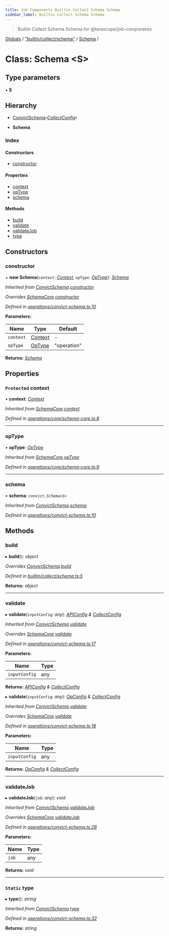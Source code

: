 ```yaml
---
title: Job Components Builtin Collect Schema Schema
sidebar_label: Builtin Collect Schema Schema
---
```


> Builtin Collect Schema Schema for @terascope/job-components

[Globals](../overview.md) / ["builtin/collect/schema"](../modules/_builtin_collect_schema_.md) / [Schema](_builtin_collect_schema_.schema.md) /

# Class: Schema <**S**>

## Type parameters

▪ **S**

## Hierarchy

  * [ConvictSchema](_operations_convict_schema_.convictschema.md)‹*[CollectConfig](../interfaces/_builtin_collect_interfaces_.collectconfig.md)*›

  * **Schema**

### Index

#### Constructors

* [constructor](_builtin_collect_schema_.schema.md#constructor)

#### Properties

* [context](_builtin_collect_schema_.schema.md#protected-context)
* [opType](_builtin_collect_schema_.schema.md#optype)
* [schema](_builtin_collect_schema_.schema.md#schema)

#### Methods

* [build](_builtin_collect_schema_.schema.md#build)
* [validate](_builtin_collect_schema_.schema.md#validate)
* [validateJob](_builtin_collect_schema_.schema.md#validatejob)
* [type](_builtin_collect_schema_.schema.md#static-type)

## Constructors

###  constructor

\+ **new Schema**(`context`: *[Context](../interfaces/_interfaces_context_.context.md)*, `opType`: *[OpType](../modules/_operations_core_schema_core_.md#optype)*): *[Schema](_builtin_collect_schema_.schema.md)*

*Inherited from [ConvictSchema](_operations_convict_schema_.convictschema.md).[constructor](_operations_convict_schema_.convictschema.md#constructor)*

*Overrides [SchemaCore](_operations_core_schema_core_.schemacore.md).[constructor](_operations_core_schema_core_.schemacore.md#constructor)*

*Defined in [operations/convict-schema.ts:10](https://github.com/terascope/teraslice/tree/0c8b1cfadd6cd255811e506264906c5373f2ebea/packages/job-components/operations/convict-schema.ts#L10)*

**Parameters:**

Name | Type | Default |
------ | ------ | ------ |
`context` | [Context](../interfaces/_interfaces_context_.context.md) | - |
`opType` | [OpType](../modules/_operations_core_schema_core_.md#optype) | "operation" |

**Returns:** *[Schema](_builtin_collect_schema_.schema.md)*

## Properties

### `Protected` context

• **context**: *[Context](../interfaces/_interfaces_context_.context.md)*

*Inherited from [SchemaCore](_operations_core_schema_core_.schemacore.md).[context](_operations_core_schema_core_.schemacore.md#protected-context)*

*Defined in [operations/core/schema-core.ts:8](https://github.com/terascope/teraslice/tree/0c8b1cfadd6cd255811e506264906c5373f2ebea/packages/job-components/operations/core/schema-core.ts#L8)*

___

###  opType

• **opType**: *[OpType](../modules/_operations_core_schema_core_.md#optype)*

*Inherited from [SchemaCore](_operations_core_schema_core_.schemacore.md).[opType](_operations_core_schema_core_.schemacore.md#optype)*

*Defined in [operations/core/schema-core.ts:9](https://github.com/terascope/teraslice/tree/0c8b1cfadd6cd255811e506264906c5373f2ebea/packages/job-components/operations/core/schema-core.ts#L9)*

___

###  schema

• **schema**: *`convict.Schema<S>`*

*Inherited from [ConvictSchema](_operations_convict_schema_.convictschema.md).[schema](_operations_convict_schema_.convictschema.md#schema)*

*Defined in [operations/convict-schema.ts:10](https://github.com/terascope/teraslice/tree/0c8b1cfadd6cd255811e506264906c5373f2ebea/packages/job-components/operations/convict-schema.ts#L10)*

## Methods

###  build

▸ **build**(): *object*

*Overrides [ConvictSchema](_operations_convict_schema_.convictschema.md).[build](_operations_convict_schema_.convictschema.md#abstract-build)*

*Defined in [builtin/collect/schema.ts:5](https://github.com/terascope/teraslice/tree/0c8b1cfadd6cd255811e506264906c5373f2ebea/packages/job-components/builtin/collect/schema.ts#L5)*

**Returns:** *object*

___

###  validate

▸ **validate**(`inputConfig`: *any*): *[APIConfig](../interfaces/_interfaces_jobs_.apiconfig.md) & [CollectConfig](../interfaces/_builtin_collect_interfaces_.collectconfig.md)*

*Inherited from [ConvictSchema](_operations_convict_schema_.convictschema.md).[validate](_operations_convict_schema_.convictschema.md#validate)*

*Overrides [SchemaCore](_operations_core_schema_core_.schemacore.md).[validate](_operations_core_schema_core_.schemacore.md#abstract-validate)*

*Defined in [operations/convict-schema.ts:17](https://github.com/terascope/teraslice/tree/0c8b1cfadd6cd255811e506264906c5373f2ebea/packages/job-components/operations/convict-schema.ts#L17)*

**Parameters:**

Name | Type |
------ | ------ |
`inputConfig` | any |

**Returns:** *[APIConfig](../interfaces/_interfaces_jobs_.apiconfig.md) & [CollectConfig](../interfaces/_builtin_collect_interfaces_.collectconfig.md)*

▸ **validate**(`inputConfig`: *any*): *[OpConfig](../interfaces/_interfaces_jobs_.opconfig.md) & [CollectConfig](../interfaces/_builtin_collect_interfaces_.collectconfig.md)*

*Inherited from [ConvictSchema](_operations_convict_schema_.convictschema.md).[validate](_operations_convict_schema_.convictschema.md#validate)*

*Overrides [SchemaCore](_operations_core_schema_core_.schemacore.md).[validate](_operations_core_schema_core_.schemacore.md#abstract-validate)*

*Defined in [operations/convict-schema.ts:18](https://github.com/terascope/teraslice/tree/0c8b1cfadd6cd255811e506264906c5373f2ebea/packages/job-components/operations/convict-schema.ts#L18)*

**Parameters:**

Name | Type |
------ | ------ |
`inputConfig` | any |

**Returns:** *[OpConfig](../interfaces/_interfaces_jobs_.opconfig.md) & [CollectConfig](../interfaces/_builtin_collect_interfaces_.collectconfig.md)*

___

###  validateJob

▸ **validateJob**(`job`: *any*): *void*

*Inherited from [ConvictSchema](_operations_convict_schema_.convictschema.md).[validateJob](_operations_convict_schema_.convictschema.md#validatejob)*

*Overrides [SchemaCore](_operations_core_schema_core_.schemacore.md).[validateJob](_operations_core_schema_core_.schemacore.md#optional-abstract-validatejob)*

*Defined in [operations/convict-schema.ts:28](https://github.com/terascope/teraslice/tree/0c8b1cfadd6cd255811e506264906c5373f2ebea/packages/job-components/operations/convict-schema.ts#L28)*

**Parameters:**

Name | Type |
------ | ------ |
`job` | any |

**Returns:** *void*

___

### `Static` type

▸ **type**(): *string*

*Inherited from [ConvictSchema](_operations_convict_schema_.convictschema.md).[type](_operations_convict_schema_.convictschema.md#static-type)*

*Defined in [operations/convict-schema.ts:32](https://github.com/terascope/teraslice/tree/0c8b1cfadd6cd255811e506264906c5373f2ebea/packages/job-components/operations/convict-schema.ts#L32)*

**Returns:** *string*
